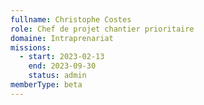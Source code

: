 ```yaml
---
fullname: Christophe Costes
role: Chef de projet chantier prioritaire
domaine: Intraprenariat
missions:
  - start: 2023-02-13
    end: 2023-09-30
    status: admin
memberType: beta
---
```

